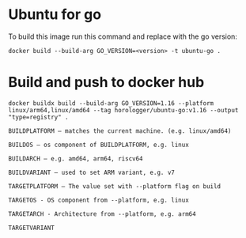 # Ubuntu for go

To build this image run this command and replace <version> with the go version:

```shell
docker build --build-arg GO_VERSION=<version> -t ubuntu-go .
```

# Build and push to docker hub
```
docker buildx build --build-arg GO_VERSION=1.16 --platform linux/arm64,linux/amd64 --tag horologger/ubuntu-go:v1.16 --output "type=registry" .
```

```
BUILDPLATFORM — matches the current machine. (e.g. linux/amd64)

BUILDOS — os component of BUILDPLATFORM, e.g. linux

BUILDARCH — e.g. amd64, arm64, riscv64

BUILDVARIANT — used to set ARM variant, e.g. v7

TARGETPLATFORM — The value set with --platform flag on build

TARGETOS - OS component from --platform, e.g. linux

TARGETARCH - Architecture from --platform, e.g. arm64

TARGETVARIANT
```
